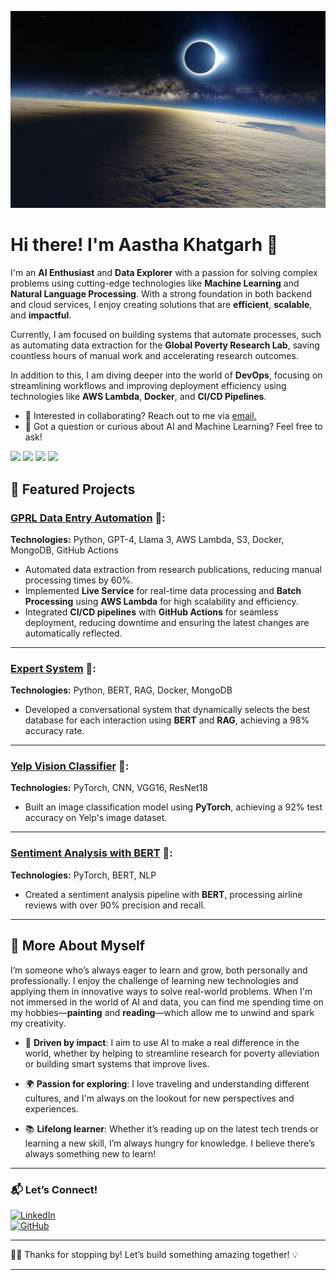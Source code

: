 ![Alt text](./solar-eclipse-hd-4k-space-585bmk4grpijoamp.jpeg)

# Hi there! I'm Aastha Khatgarh 👋

<div class="github-introduction">

I'm an **AI Enthusiast** and **Data Explorer** with a passion for solving complex problems using cutting-edge technologies like **Machine Learning** and **Natural Language Processing**. With a strong foundation in both backend and cloud services, I enjoy creating solutions that are **efficient**, **scalable**, and **impactful**. 

Currently, I am focused on building systems that automate processes, such as automating data extraction for the **Global Poverty Research Lab**, saving countless hours of manual work and accelerating research outcomes.

In addition to this, I am diving deeper into the world of **DevOps**, focusing on streamlining workflows and improving deployment efficiency using technologies like **AWS Lambda**, **Docker**, and **CI/CD Pipelines**.

</div>

- 💼 Interested in collaborating? Reach out to me via <a href="mailto:khatgarh.aastha@gmail.com">email.</a>
- 💬 Got a question or curious about AI and Machine Learning? Feel free to ask!

<div class="badges-intro">
<code><img width="10%" src="https://www.vectorlogo.zone/logos/python/python-ar21.svg"></code>
<code><img width="10%" src="https://www.vectorlogo.zone/logos/docker/docker-ar21.svg"></code>
<code><img width="10%" src="https://www.vectorlogo.zone/logos/amazon_aws/amazon_aws-ar21.svg"></code>
<code><img width="10%" src="https://www.vectorlogo.zone/logos/pytorch/pytorch-ar21.svg"></code>
</div>

## 🌟 Featured Projects

### **[GPRL Data Entry Automation](#)** 📝:  
**Technologies:** Python, GPT-4, Llama 3, AWS Lambda, S3, Docker, MongoDB, GitHub Actions

- Automated data extraction from research publications, reducing manual processing times by 60%.
- Implemented **Live Service** for real-time data processing and **Batch Processing** using **AWS Lambda** for high scalability and efficiency.
- Integrated **CI/CD pipelines** with **GitHub Actions** for seamless deployment, reducing downtime and ensuring the latest changes are automatically reflected.

---

### **[Expert System](https://github.com/khatgarhaastha/Expert_System)** 🤖:  
**Technologies:** Python, BERT, RAG, Docker, MongoDB

- Developed a conversational system that dynamically selects the best database for each interaction using **BERT** and **RAG**, achieving a 98% accuracy rate.

---

### **[Yelp Vision Classifier](https://github.com/khatgarhaastha/Yelp_Vision_Classifier)** 📸:  
**Technologies:** PyTorch, CNN, VGG16, ResNet18

- Built an image classification model using **PyTorch**, achieving a 92% test accuracy on Yelp's image dataset.

---

### **[Sentiment Analysis with BERT](https://github.com/khatgarhaastha/Sentiment_analysis_using_BERT)** 💬:  
**Technologies:** PyTorch, BERT, NLP

- Created a sentiment analysis pipeline with **BERT**, processing airline reviews with over 90% precision and recall.

---

## 🌸 More About Myself

I’m someone who’s always eager to learn and grow, both personally and professionally. I enjoy the challenge of learning new technologies and applying them in innovative ways to solve real-world problems. When I'm not immersed in the world of AI and data, you can find me spending time on my hobbies—**painting** and **reading**—which allow me to unwind and spark my creativity.  

- 🎯 **Driven by impact**: I aim to use AI to make a real difference in the world, whether by helping to streamline research for poverty alleviation or building smart systems that improve lives.
  
- 🌍 **Passion for exploring**: I love traveling and understanding different cultures, and I'm always on the lookout for new perspectives and experiences.

- 📚 **Lifelong learner**: Whether it’s reading up on the latest tech trends or learning a new skill, I’m always hungry for knowledge. I believe there’s always something new to learn!

---

### 📬 Let’s Connect!
[![LinkedIn](https://img.shields.io/badge/LinkedIn-Connect-blue?style=flat&logo=linkedin)](https://www.linkedin.com/in/aastha-khatgarh)  
[![GitHub](https://img.shields.io/badge/GitHub-Follow-black?style=flat&logo=github)](https://github.com/khatgarhaastha)

---

👩‍💻 Thanks for stopping by! Let’s build something amazing together! 💡

---

